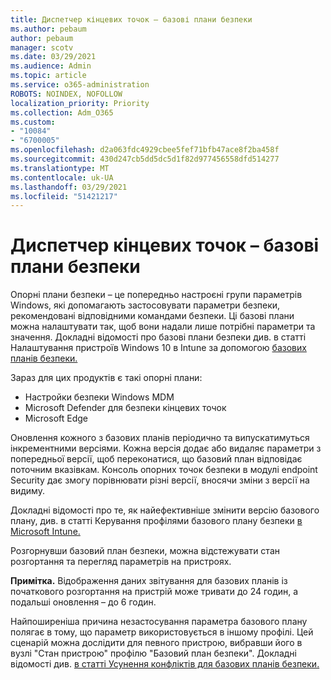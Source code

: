 ```yaml
---
title: Диспетчер кінцевих точок – базові плани безпеки
ms.author: pebaum
author: pebaum
manager: scotv
ms.date: 03/29/2021
ms.audience: Admin
ms.topic: article
ms.service: o365-administration
ROBOTS: NOINDEX, NOFOLLOW
localization_priority: Priority
ms.collection: Adm_O365
ms.custom:
- "10084"
- "6700005"
ms.openlocfilehash: d2a063fdc4929cbee5fef71bfb47ace8f2ba458f
ms.sourcegitcommit: 430d247cb5dd5dc5d1f82d977456558dfd514277
ms.translationtype: MT
ms.contentlocale: uk-UA
ms.lasthandoff: 03/29/2021
ms.locfileid: "51421217"
---
```

# <a name="endpoint-manager---security-baselines"></a>Диспетчер кінцевих точок – базові плани безпеки

Опорні плани безпеки – це попередньо настроєні групи параметрів Windows, які допомагають застосовувати параметри безпеки, рекомендовані відповідними командами безпеки. Ці базові плани можна налаштувати так, щоб вони надали лише потрібні параметри та значення. Докладні відомості про базові плани безпеки див. в статті Налаштування пристроїв Windows 10 в Intune за допомогою [базових планів безпеки.](https://docs.microsoft.com/mem/intune/protect/security-baselines)

Зараз для цих продуктів є такі опорні плани:

- Настройки безпеки Windows MDM
- Microsoft Defender для безпеки кінцевих точок
- Microsoft Edge

Оновлення кожного з базових планів періодично та випускатимуться інкрементними версіями. Кожна версія додає або видаляє параметри з попередньої версії, щоб переконатися, що базовий план відповідає поточним вказівкам. Консоль опорних точок безпеки в модулі endpoint Security дає змогу порівнювати різні версії, вносячи зміни з версії на видиму.

Докладні відомості про те, як найефективніше змінити версію базового плану, див. в статті Керування профілями базового плану безпеки [в Microsoft Intune.](https://docs.microsoft.com/mem/intune/protect/security-baselines-configure)

Розгорнувши базовий план безпеки, можна відстежувати стан розгортання та перегляд параметрів на пристроях.

**Примітка.** Відображення даних звітування для базових планів із початкового розгортання на пристрій може тривати до 24 годин, а подальші оновлення – до 6 годин. 

Найпоширеніша причина незастосування параметра базового плану полягає в тому, що параметр використовується в іншому профілі. Цей сценарій можна дослідити для певного пристрою, вибравши його в вузлі "Стан пристрою" профілю "Базовий план безпеки". Докладні відомості див. [в статті Усунення конфліктів для базових планів безпеки.](https://docs.microsoft.com/mem/intune/protect/security-baselines-monitor#resolve-conflicts-for-security-baselines)